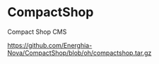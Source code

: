 # CompactShop
Compact Shop CMS

https://github.com/Energhia-Nova/CompactShop/blob/oh/compactshop.tar.gz
